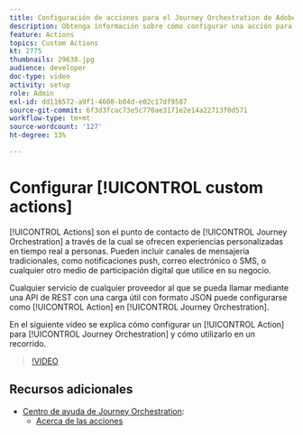 ```yaml
---
title: Configuración de acciones para el Journey Orchestration de Adobe
description: Obtenga información sobre cómo configurar una acción para Journey Orchestration y cómo utilizarla en un recorrido.
feature: Actions
topics: Custom Actions
kt: 2775
thumbnails: 29638.jpg
audience: developer
doc-type: video
activity: setup
role: Admin
exl-id: dd116572-a9f1-4608-b04d-e02c17df9587
source-git-commit: 6f3d3fcac73e5c770ae3171e2e14a22713f0d571
workflow-type: tm+mt
source-wordcount: '127'
ht-degree: 13%

---
```


# Configurar [!UICONTROL custom actions]

[!UICONTROL Actions] son el punto de contacto de [!UICONTROL Journey Orchestration] a través de la cual se ofrecen experiencias personalizadas en tiempo real a personas. Pueden incluir canales de mensajería tradicionales, como notificaciones push, correo electrónico o SMS, o cualquier otro medio de participación digital que utilice en su negocio.

Cualquier servicio de cualquier proveedor al que se pueda llamar mediante una API de REST con una carga útil con formato JSON puede configurarse como [!UICONTROL Action] en [!UICONTROL Journey Orchestration].

En el siguiente vídeo se explica cómo configurar un [!UICONTROL Action] para [!UICONTROL Journey Orchestration] y cómo utilizarlo en un recorrido.

>[!VIDEO](https://video.tv.adobe.com/v/29638?quality=12)

## Recursos adicionales

* [Centro de ayuda de Journey Orchestration](https://docs.adobe.com/content/help/es/journeys/using/journey-orchestration-home.html):
   * [Acerca de las acciones](https://docs.adobe.com/content/help/en/journeys/using/action-journeys/action.html)
